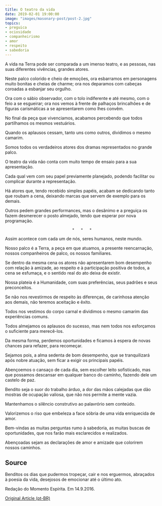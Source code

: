 ```yaml
---
title: O teatro da vida
date: 2019-02-01 19:00:00
image: "images/masonary-post/post-2.jpg"
topics: 
- preguica
- ociosidade
- companheirismo
- amor
- respeito
- sabedoria
---
```



A vida na Terra pode ser comparada a um imenso teatro, e as pessoas, nas suas
diferentes vivências, grandes atores.

Neste palco colorido e cheio de emoções, ora esbarramos em personagens muito
bonitas e cheias de charme; ora nos deparamos com cabeças coroadas a esbanjar
seu orgulho.

Ora com o sábio observador, com o tolo indiferente e até mesmo, com o feio a se
esgueirar; ora nos vemos à frente de palhaços brincalhões e de figuras
carismáticas a se apresentarem como lhes convêm.

No final da peça que vivenciamos, acabamos percebendo que todos partilhamos os
mesmos vestuários.

Quando os aplausos cessam, tanto uns como outros, dividimos o mesmo camarim.

Somos todos os verdadeiros atores dos dramas representados no grande palco.

O teatro da vida não conta com muito tempo de ensaio para a sua apresentação.

Cada qual vem com seu papel previamente planejado, podendo facilitar ou
complicar durante a representação.

Há atores que, tendo recebido simples papéis, acabam se dedicando tanto que
roubam a cena, deixando marcas que servem de exemplo para os demais.

Outros pedem grandes performances, mas o desânimo e a preguiça os fazem
desmerecer o posto almejado, tendo que esperar por nova programação.

                                   *   *   *

Assim acontece com cada um de nós, seres humanos, neste mundo.

Nosso palco é a Terra, a peça em que atuamos, a presente reencarnação, nossos
companheiros de palco, os nossos familiares.

Se dentro da mesma cena os atores não apresentarem bom desempenho com relação à
amizade, ao respeito e à participação positiva de todos, a cena se esfumaça, e
o sentido real do ato deixa de existir.

Nossa plateia é a Humanidade, com suas preferências, seus padrões e seus
preconceitos.

Se não nos revestirmos de respeito às diferenças, de carinhosa atenção aos
demais, não teremos aceitação e êxito.

Todos nos vestimos do corpo carnal e dividimos o mesmo camarim das experiências
comuns.

Todos almejamos os aplausos do sucesso, mas nem todos nos esforçamos o
suficiente para merecê-los.

Da mesma forma, perdemos oportunidades e ficamos à espera de novas chances para
refazer, para recomeçar.

Sejamos pois, a alma sedenta de bom desempenho, que se tranquilizará após nobre
atuação, sem ficar a exigir os principais papéis.

Abençoemos o cansaço de cada dia, sem escolher leito sofisticado, mas que
possamos descansar em qualquer banco do caminho, fazendo dele um castelo de
paz.

Bendito seja o suor do trabalho árduo, a dor das mãos calejadas que dão mostras
de ocupação valiosa, que não nos permite a mente vazia.

Mantenhamos o silêncio construtivo ao palavrório sem conteúdo.

Valorizemos o riso que embeleza a face sóbria de uma vida enriquecida de amor.

Bem-vindas as muitas perguntas rumo à sabedoria, as muitas buscas de
oportunidades, que nos farão mais esclarecidos e realizados.

Abençoadas sejam as declarações de amor e amizade que colorirem nossos
caminhos.

## Source
Benditos os dias que pudermos tropeçar, cair e nos erguermos, abraçados à
poesia da vida, desejosos de emocionar até o último ato.

Redação do Momento Espírita.
Em 14.9.2016.

[Original Article (pt-BR)](http://momento.com.br/pt/ler_texto.php?id=4895)
